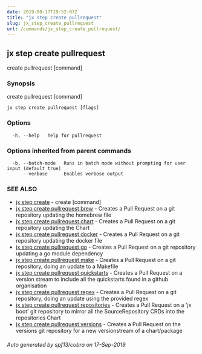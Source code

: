 ```yaml
---
date: 2019-09-17T19:52:07Z
title: "jx step create pullrequest"
slug: jx_step_create_pullrequest
url: /commands/jx_step_create_pullrequest/
---
```

## jx step create pullrequest

create pullrequest [command]

### Synopsis

create pullrequest [command]

```
jx step create pullrequest [flags]
```

### Options

```
  -h, --help   help for pullrequest
```

### Options inherited from parent commands

```
  -b, --batch-mode   Runs in batch mode without prompting for user input (default true)
      --verbose      Enables verbose output
```

### SEE ALSO

* [jx step create](/commands/jx_step_create/)	 - create [command]
* [jx step create pullrequest brew](/commands/jx_step_create_pullrequest_brew/)	 - Creates a Pull Request on a git repository updating the homebrew file
* [jx step create pullrequest chart](/commands/jx_step_create_pullrequest_chart/)	 - Creates a Pull Request on a git repository updating the Chart
* [jx step create pullrequest docker](/commands/jx_step_create_pullrequest_docker/)	 - Creates a Pull Request on a git repository updating the docker file
* [jx step create pullrequest go](/commands/jx_step_create_pullrequest_go/)	 - Creates a Pull Request on a git repository updating a go module dependency
* [jx step create pullrequest make](/commands/jx_step_create_pullrequest_make/)	 - Creates a Pull Request on a git repository, doing an update to a Makefile
* [jx step create pullrequest quickstarts](/commands/jx_step_create_pullrequest_quickstarts/)	 - Creates a Pull Request on a version stream to include all the quickstarts found in a github organisation
* [jx step create pullrequest regex](/commands/jx_step_create_pullrequest_regex/)	 - Creates a Pull Request on a git repository, doing an update using the provided regex
* [jx step create pullrequest repositories](/commands/jx_step_create_pullrequest_repositories/)	 - Creates a Pull Request on a 'jx boot' git repository to mirror all the SourceRepository CRDs into the repositories Chart
* [jx step create pullrequest versions](/commands/jx_step_create_pullrequest_versions/)	 - Creates a Pull Request on the versions git repository for a new versionstream of a chart/package

###### Auto generated by spf13/cobra on 17-Sep-2019
